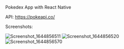 Pokedex App with React Native

API: https://pokeapi.co/


Screenshots: 

![Screenshot_1644856511](https://user-images.githubusercontent.com/93079470/153906257-eb05473e-2991-49d7-abd8-17ccb7346783.png)
![Screenshot_1644856520](https://user-images.githubusercontent.com/93079470/153906307-1253f8ec-a6d3-4f6d-91b6-13df3feccb8f.png)
![Screenshot_1644856570](https://user-images.githubusercontent.com/93079470/153906343-5e8c4190-0edf-4137-afd8-d765e73af1c5.png)
